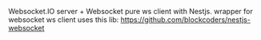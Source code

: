 Websocket.IO server + Websocket pure ws client with Nestjs.
wrapper for websocket ws client uses this lib: https://github.com/blockcoders/nestjs-websocket
